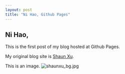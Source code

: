 ```yaml
---
layout: post
title: "Ni Hao, Github Pages"
---
```


## Ni Hao,

This is the first post of my blog hosted at Github Pages.

My original blog site is [Shaun Xu](http://www.geekswithblogs.net/shaunxu).

This is an image. ![shaunxu_bg.jpg]({{site.baseurl}}/img/shaunxu_bg.jpg)




